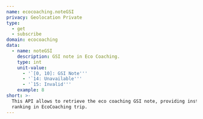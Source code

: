 ```yaml
---
name: ecocoaching.noteGSI
privacy: Geolocation Private
type:
  - get
  - subscribe
domain: ecocoaching
data:
  - name: noteGSI
    description: GSI note in Eco Coaching.
    type: int
    unit-value:
      - '`[0, 10]: GSI Note'''
      - '`14: Unavailable'''
      - '`15: Invalid'''
    example: 8
short: >-
  This API allows to retrieve the eco coaching GSI note, providing instant GSI
  ranking in EcoCoaching trip.
---
```


